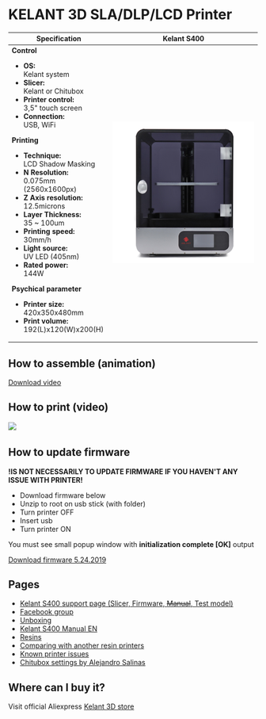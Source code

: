 # KELANT 3D SLA/DLP/LCD Printer

Specification | Kelant S400
-- | --
**Control** <ul><li>**OS:** <br> Kelant system</li><li>**Slicer:** <br> Kelant or Chitubox</li><li>**Printer control:** <br> 3,5" touch screen</li><li>**Connection:** <br> USB, WiFi</li></ul> **Printing** <ul><li>**Technique:** <br> LCD Shadow Masking</li><li>**N Resolution:** <br> 0.075mm (2560x1600px)</li><li>**Z Axis resolution:** <br> 12.5microns</li><li>**Layer Thickness:** <br> 35 ~ 100um</li><li>**Printing speed:** <br> 30mm/h</li><li>**Light source:** <br> UV LED (405nm)</li><li>**Rated power:** <br> 144W</li></ul> **Psychical parameter** <ul><li>**Printer size:** <br> 420x350x480mm</li><li>**Print volume:** <br> 192(L)x120(W)x200(H)</li></ul>  | ![](https://github.com/Kelant3D/Kelant-S400/blob/master/web/kelant3d.jpg)

## How to assemble (animation)
[Download video](https://github.com/Kelant3D/Kelant-S400/blob/master/web/video/s400-assemble.mp4)

## How to print (video)
[![](https://img.youtube.com/vi/tZRK0-5ZPNM/maxresdefault.jpg)](https://www.youtube.com/watch?v=tZRK0-5ZPNM)

## How to update firmware
**!IS NOT NECESSARILY TO UPDATE FIRMWARE IF YOU HAVEN'T ANY ISSUE WITH PRINTER!**
* Download firmware below
* Unzip to root on usb stick (with folder)
* Turn printer OFF
* Insert usb
* Turn printer ON

You must see small popup window with **initialization complete [OK]** output

[Download firmware 5.24.2019](https://github.com/Kelant3D/Kelant-S400/blob/master/web/firmwares/Kelant_S400_Firmware_5.24.2019.zip)

## Pages
* [Kelant S400 support page (Slicer, Firmware, ~~Manual~~, Test model)](http://www.kelandi.cn/d200zl)
* [Facebook group](https://www.facebook.com/groups/1014915198707429/)
* [Unboxing](https://github.com/Kelant3D/Kelant-S400/blob/master/docs/unboxing.md)
* [Kelant S400 Manual EN](https://github.com/Kelant3D/Kelant-S400/blob/master/web/manuals/Kelant-Combat-S400-Manual.pdf)
* [Resins](https://github.com/Kelant3D/Kelant-S400/blob/master/docs/resin.md)
* [Comparing with another resin printers](https://github.com/Kelant3D/Kelant-S400/blob/master/docs/comparing.md)
* [Known printer issues](https://github.com/Kelant3D/Kelant-S400/blob/master/docs/known-issues.md)
* [Chitubox settings by Alejandro Salinas](https://github.com/loneacoustic/kelants400)

## Where can I buy it?
Visit official Aliexpress [Kelant 3D store](https://kelant.aliexpress.com/store/4503053)
